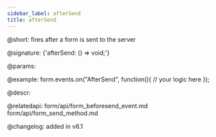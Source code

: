 ```yaml
---
sidebar_label: afterSend
title: afterSend
---          
```


@short: fires after a form is sent to the server

@signature: {'afterSend: () => void;'}

@params:

@example:
form.events.on("AfterSend", function(){
   // your logic here
});


@descr:

@relatedapi: 
form/api/form_beforesend_event.md
form/api/form_send_method.md

@changelog: added in v6.1
